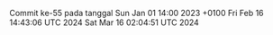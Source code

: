 Commit ke-55 pada tanggal Sun Jan 01 14:00 2023 +0100
Fri Feb 16 14:43:06 UTC 2024
Sat Mar 16 02:04:51 UTC 2024
